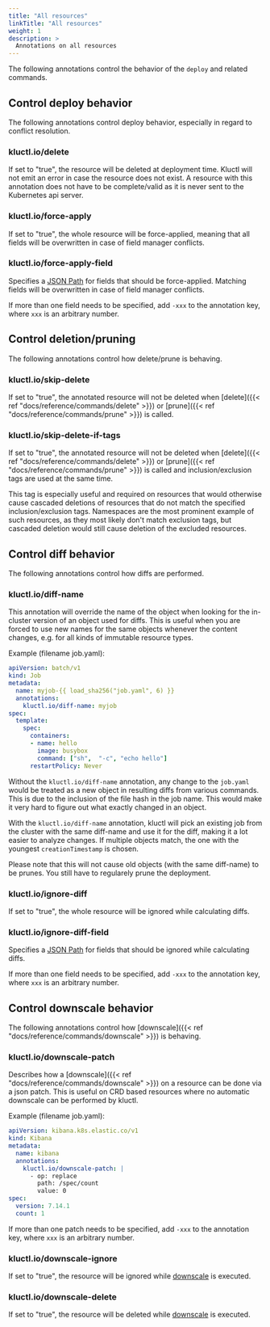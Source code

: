 ```yaml
---
title: "All resources"
linkTitle: "All resources"
weight: 1
description: >
  Annotations on all resources
---
```


The following annotations control the behavior of the `deploy` and related commands.

## Control deploy behavior

The following annotations control deploy behavior, especially in regard to conflict resolution.

### kluctl.io/delete
If set to "true", the resource will be deleted at deployment time. Kluctl will not emit an error in case the resource
does not exist. A resource with this annotation does not have to be complete/valid as it is never sent to the Kubernetes
api server.

### kluctl.io/force-apply
If set to "true", the whole resource will be force-applied, meaning that all fields will be overwritten in case of
field manager conflicts.

### kluctl.io/force-apply-field
Specifies a [JSON Path](https://goessner.net/articles/JsonPath/) for fields that should be force-applied. Matching
fields will be overwritten in case of field manager conflicts.

If more than one field needs to be specified, add `-xxx` to the annotation key, where `xxx` is an arbitrary number.

## Control deletion/pruning

The following annotations control how delete/prune is behaving.

### kluctl.io/skip-delete
If set to "true", the annotated resource will not be deleted when [delete]({{< ref "docs/reference/commands/delete" >}}) or
[prune]({{< ref "docs/reference/commands/prune" >}}) is called.

### kluctl.io/skip-delete-if-tags
If set to "true", the annotated resource will not be deleted when [delete]({{< ref "docs/reference/commands/delete" >}}) or
[prune]({{< ref "docs/reference/commands/prune" >}}) is called and inclusion/exclusion tags are used at the same time.

This tag is especially useful and required on resources that would otherwise cause cascaded deletions of resources that
do not match the specified inclusion/exclusion tags. Namespaces are the most prominent example of such resources, as
they most likely don't match exclusion tags, but cascaded deletion would still cause deletion of the excluded resources.

## Control diff behavior

The following annotations control how diffs are performed.

### kluctl.io/diff-name
This annotation will override the name of the object when looking for the in-cluster version of an object used for
diffs. This is useful when you are forced to use new names for the same objects whenever the content changes, e.g.
for all kinds of immutable resource types.

Example (filename job.yaml):
```yaml
apiVersion: batch/v1
kind: Job
metadata:
  name: myjob-{{ load_sha256("job.yaml", 6) }}
  annotations:
    kluctl.io/diff-name: myjob
spec:
  template:
    spec:
      containers:
      - name: hello
        image: busybox
        command: ["sh",  "-c", "echo hello"]
      restartPolicy: Never
```

Without the `kluctl.io/diff-name` annotation, any change to the `job.yaml` would be treated as a new object in resulting
diffs from various commands. This is due to the inclusion of the file hash in the job name. This would make it very hard
to figure out what exactly changed in an object.

With the `kluctl.io/diff-name` annotation, kluctl will pick an existing job from the cluster with the same diff-name
and use it for the diff, making it a lot easier to analyze changes. If multiple objects match, the one with the youngest
`creationTimestamp` is chosen.

Please note that this will not cause old objects (with the same diff-name) to be prunes. You still have to regularely
prune the deployment.

### kluctl.io/ignore-diff
If set to "true", the whole resource will be ignored while calculating diffs.

### kluctl.io/ignore-diff-field
Specifies a [JSON Path](https://goessner.net/articles/JsonPath/) for fields that should be ignored while calculating
diffs.

If more than one field needs to be specified, add `-xxx` to the annotation key, where `xxx` is an arbitrary number.

## Control downscale behavior

The following annotations control how [downscale]({{< ref "docs/reference/commands/downscale" >}}) is behaving.

### kluctl.io/downscale-patch
Describes how a [downscale]({{< ref "docs/reference/commands/downscale" >}}) on a resource can be done via a json patch. This is useful on
CRD based resources where no automatic downscale can be performed by kluctl.

Example (filename job.yaml):
```yaml
apiVersion: kibana.k8s.elastic.co/v1
kind: Kibana
metadata:
  name: kibana
  annotations:
    kluctl.io/downscale-patch: |
      - op: replace
        path: /spec/count
        value: 0
spec:
  version: 7.14.1
  count: 1
```

If more than one patch needs to be specified, add `-xxx` to the annotation key, where `xxx` is an arbitrary number.

### kluctl.io/downscale-ignore
If set to "true", the resource will be ignored while [downscale](./commands.md#downscale) is executed.

### kluctl.io/downscale-delete
If set to "true", the resource will be deleted while [downscale](./commands.md#downscale) is executed.
